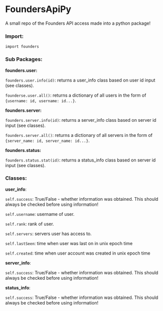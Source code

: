 # FoundersApiPy
A small repo of the Founders API access made into a python package!


### Import:

`import founders`


### Sub Packages:


**founders.user:**

`founders.user.info(id)`: returns a user_info class based on user id input (see classes).

`founderse.user.all()`: returns a dictionary of all users in the form of `{username: id, username: id...}`.


**founders.server:**

`founders.server.info(id)`: returns a server_info class based on server id input (see classes).

`founders.server.all()`: returns a dictionary of all servers in the form of `{server_name: id, server_name: id...}`.


**founders.status:**

`founders.status.stat(id)`: returns a status_info class based on server id input (see classes).


### Classes:

**user_info**:

`self.success`: True/False - whether information was obtained. This should always be checked before using information!

`self.username`: username of user.

`self.rank`: rank of user.

`self.servers`: servers user has access to.

`self.lastSeen`: time when user was last on in unix epoch time

`self.created`: time when user account was created in unix epoch time

**server_info**:

`self.success`: True/False - whether information was obtained. This should always be checked before using information!

**status_info**:

`self.success`: True/False - whether information was obtained. This should always be checked before using information!

